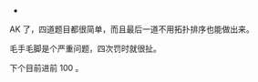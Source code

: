 
<!-- @import "[TOC]" {cmd="toc" depthFrom=1 depthTo=6 orderedList=false} -->

<!-- code_chunk_output -->

- [](#)

<!-- /code_chunk_output -->

AK 了，四道题目都很简单，而且最后一道不用拓扑排序也能做出来。

毛手毛脚是个严重问题，四次罚时就很扯。

下个目前进前 100 。

### 
